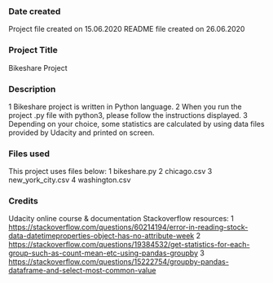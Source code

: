 ### Date created
Project file created on 15.06.2020
README file created on 26.06.2020

### Project Title
Bikeshare Project

### Description
1 Bikeshare project is written in Python language. 
2 When you run the project .py file with python3, please follow the instructions displayed. 
3 Depending on your choice, some statistics are calculated by using data files provided by Udacity and printed on screen.

### Files used
This project uses files below:
1 bikeshare.py
2 chicago.csv
3 new_york_city.csv
4 washington.csv

### Credits
Udacity online course & documentation
Stackoverflow resources:
1 https://stackoverflow.com/questions/60214194/error-in-reading-stock-data-datetimeproperties-object-has-no-attribute-week
2 https://stackoverflow.com/questions/19384532/get-statistics-for-each-group-such-as-count-mean-etc-using-pandas-groupby
3 https://stackoverflow.com/questions/15222754/groupby-pandas-dataframe-and-select-most-common-value
